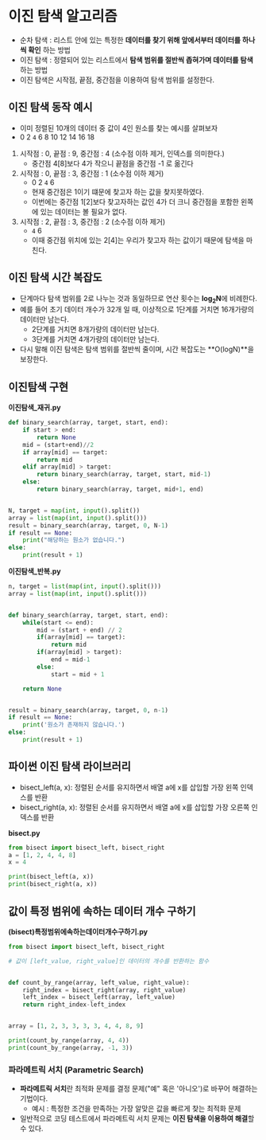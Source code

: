 # 이진 탐색 알고리즘

- 순차 탐색 : 리스트 안에 있는 특정한 **데이터를 찾기 위해 앞에서부터 데이터를 하나씩 확인** 하는 방법
- 이진 탐색 : 정렬되어 있는 리스트에서 **탐색 범위를 절반씩 좁혀가며 데이터를 탐색**하는 방법
- 이진 탐색은 시작점, 끝점, 중간점을 이용하여 탐색 범위를 설정한다.

## 이진 탐색 동작 예시

- 이미 정렬된 10개의 데이터 중 값이 4인 원소를 찾는 예시를 살펴보자
- 0 2 `4` 6 8 10 12 14 16 18

1. 시작점 : 0, 끝점 : 9, 중간점 : 4 (소수점 이하 제거, 인덱스를 의미한다.)
   - 중간점 4[8]보다 4가 작으니 끝점을 중간점 -1 로 옮긴다
2. 시작점 : 0, 끝점 : 3, 중간점 : 1 (소수점 이하 제거)
   - 0 2 `4` 6
   - 현재 중간점은 1이기 떄문에 찾고자 하는 값을 찾지못하였다.
   - 이번에는 중간점 1[2]보다 찾고자하는 값인 4가 더 크니 중간점을 포함한 왼쪽에 있는 데이터는 볼 필요가 없다.
3. 시작점 : 2, 끝점 : 3, 중간점 : 2 (소수점 이하 제거)
   - `4` 6
   - 이때 중간점 위치에 있는 2[4]는 우리가 찾고자 하는 값이기 때문에 탐색을 마친다.

## 이진 탐색 시간 복잡도

- 단계마다 탐색 범위를 2로 나누는 것과 동일하므로 연산 횟수는 **log<sub>2</sub>N**에 비례한다.
- 예를 들어 초기 데이터 개수가 32개 일 때, 이상적으로 1단계를 거치면 16개가량의 데이터만 남는다.
  - 2단계를 거치면 8개가량의 데이터만 남는다.
  - 3단계를 거치면 4개가량의 데이터만 남는다.
- 다시 말해 이진 탐색은 탐색 범위를 절반씩 줄이며, 시간 복잡도는 **O(logN)**을 보장한다.

## 이진탐색 구현

**이진탐색\_재귀.py**

```py
def binary_search(array, target, start, end):
    if start > end:
        return None
    mid = (start+end)//2
    if array[mid] == target:
        return mid
    elif array[mid] > target:
        return binary_search(array, target, start, mid-1)
    else:
        return binary_search(array, target, mid+1, end)


N, target = map(int, input().split())
array = list(map(int, input().split()))
result = binary_search(array, target, 0, N-1)
if result == None:
    print("해당하는 원소가 없습니다.")
else:
    print(result + 1)

```

**이진탐색_반복.py**

```py
n, target = list(map(int, input().split()))
array = list(map(int, input().split()))


def binary_search(array, target, start, end):
    while(start <= end):
        mid = (start + end) // 2
        if(array[mid] == target):
            return mid
        if(array[mid] > target):
            end = mid-1
        else:
            start = mid + 1

    return None


result = binary_search(array, target, 0, n-1)
if result == None:
    print('원소가 존재하지 않습니다.')
else:
    print(result + 1)

```

## 파이썬 이진 탐색 라이브러리

- bisect_left(a, x): 정렬된 순서를 유지하면서 배열 a에 x를 삽입할 가장 왼쪽 인덱스를 반환
- bisect_right(a, x): 정렬된 순서를 유지하면서 배열 a에 x를 삽입할 가장 오른쪽 인덱스를 반환

**bisect.py**

```py
from bisect import bisect_left, bisect_right
a = [1, 2, 4, 4, 8]
x = 4

print(bisect_left(a, x))
print(bisect_right(a, x))

```

## 값이 특정 범위에 속하는 데이터 개수 구하기

**(bisect)특정범위에속하는데이터개수구하기.py**

```py
from bisect import bisect_left, bisect_right

# 값이 [left_value, right_value]인 데이터의 개수를 반환하는 함수


def count_by_range(array, left_value, right_value):
    right_index = bisect_right(array, right_value)
    left_index = bisect_left(array, left_value)
    return right_index-left_index


array = [1, 2, 3, 3, 3, 3, 4, 4, 8, 9]

print(count_by_range(array, 4, 4))
print(count_by_range(array, -1, 3))

```
### 파라메트릭 서치 (Parametric Search)
- **파라메트릭 서치**란 최적화 문제를 결정 문제("예" 혹은 '아니오')로 바꾸어 해결하는 기법이다.
  - 예시 : 특정한 조건을 만족하는 가장 알맞은 값을 빠르게 찾는 최적화 문제
- 일반적으로 코딩 테스트에서 파라메트릭 서치 문제는 **이진 탐색을 이용하여 해결**할 수 있다.